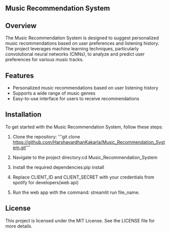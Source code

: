 ## Music Recommendation System

## Overview
The Music Recommendation System is designed to suggest personalized music recommendations based on user preferences and listening history. The project leverages machine learning techniques, particularly convolutional neural networks (CNNs), to analyze and predict user preferences for various music tracks.

## Features
- Personalized music recommendations based on user listening history
- Supports a wide range of music genres
- Easy-to-use interface for users to receive recommendations

## Installation
To get started with the Music Recommendation System, follow these steps:

1. Clone the repository: '''git clone https://github.com/HarshavardhanKakarla/Music_Recommendation_System.git'''  

2. Navigate to the project directory:cd Music_Recommendation_System  

3. Install the required dependencies:pip install  

4. Replace CLIENT_ID and CLIENT_SECRET with your credentials from spotify for developers(web api)

5. Run the web app with the command: streamlit run file_name.


## License
This project is licensed under the MIT License. See the LICENSE file for more details.
